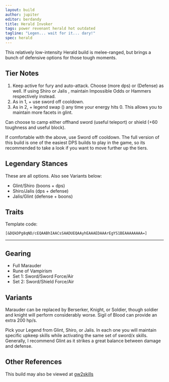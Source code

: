 ```yaml
---
layout: build
author: jupiter
editor: berdandy
title: Herald Invoker
tags: power revenant herald hot outdated
tagline: "Legen... wait for it... dary!"
spec: herald
---
```


This relatively low-intensity Herald build is melee-ranged, but brings a bunch of defensive options for those tough moments.

## Tier Notes

1. Keep <span data-aw2-key="7" data-aw2-skill="28379"></span> active for fury and auto-attack. Choose <span data-aw2-key="9" data-aw2-skill="26644"></span> (more dps) or <span data-aw2-key="0" data-aw2-skill="27760"></span> (Defense) as well. If using Shiro <span data-aw2-key="F1" data-aw2-skill="28134"></span> or Jalis <span data-aw2-key="F1" data-aw2-skill="28419"></span>, maintain Impossible Odds <span data-aw2-key="9" data-aw2-skill="27107"></span> or Hammers <span data-aw2-key="9" data-aw2-skill="26557"></span> respectively instead.
2. As in 1, + use sword <span data-aw2-key="2" data-aw2-skill="29233"></span> off cooldown. 
3. As in 2, + legend swap (<span data-aw2-key="F1" data-aw2-skill="28085"></span>) any time your energy hits 0. This allows you to maintain more facets in glint.

Can choose to camp either offhand sword (useful teleport) or shield (+60 toughness and useful block). 

If comfortable with the above, use Sword <span data-aw2-key="2" data-aw2-skill="28472"></span> off cooldown. The full version of this build is one of the easiest DPS builds to play in the game, so its recommended to take a look if you want to move further up the tiers.

## Legendary Stances

These are all options. Also see Variants below:

- Glint<span data-aw2-key="F1" data-aw2-skill="28085"></span>/Shiro<span data-aw2-key="F1" data-aw2-skill="28134"></span> (boons + dps)
- Shiro<span data-aw2-key="F1" data-aw2-skill="28134"></span>/Jalis<span data-aw2-key="F1" data-aw2-skill="28419"></span> (dps + defense)
- Jalis<span data-aw2-key="F1" data-aw2-skill="28419"></span>/Glint<span data-aw2-key="F1" data-aw2-skill="28085"></span> (defense + boons)

## Traits

Template code:

`[&DQkDPg8qND/cEQAABhIAACsSAADUEQAAyhEAAAEDAAArEgYS1BEAAAAAAAA=]`

---

<div
  data-armory-embed='specializations'
  data-armory-ids='3,15,52'
  data-armory-3-traits='1761,1781,1719'
  data-armory-15-traits='1767,1765,1800'
  data-armory-52-traits='1716,1730,1803'
>
</div>


## Gearing

- Full Marauder
- Rune of Vampirism
- Set 1: Sword/Sword Force/Air
- Set 2: Sword/Shield Force/Air

## Variants

Marauder can be replaced by Berserker, Knight, or Soldier, though soldier and knight will perform considerably worse. Sigil of Blood can provide an extra 200 hp/s.

Pick your Legend from Glint<span data-aw2-key="F1" data-aw2-skill="28085"></span>, Shiro<span data-aw2-key="F1" data-aw2-skill="28134"></span>, or Jalis<span data-aw2-key="F1" data-aw2-skill="28419"></span>. In each one you will maintain specific upkeep skills while activating the same set of sword/x skills. Generally, I recommend Glint<span data-aw2-key="F1" data-aw2-skill="28085"></span> as it strikes a great balance between damage and defense.

## Other References

This build may also be viewed at [gw2skills](http://gw2skills.net/editor/?PmwAwy7lpQHMLyhdRNMM6hJSfsCKgJ/la7H-zRJYiR7/Y0OFqUA+HA-e)

